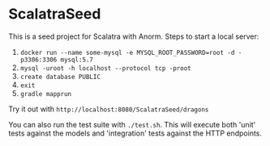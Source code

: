 # ScalatraSeed

This is a seed project for Scalatra with Anorm. Steps to start a local server:
1. `docker run --name some-mysql -e MYSQL_ROOT_PASSWORD=root -d -p3306:3306 mysql:5.7`
2. `mysql -uroot -h localhost --protocol tcp -proot`
3. `create database PUBLIC`
4. `exit`
5. `gradle mapprun`

Try it out with `http://localhost:8080/ScalatraSeed/dragons`

You can also run the test suite with `./test.sh`. This will execute both 'unit' tests against the models and 'integration' tests against the HTTP endpoints.